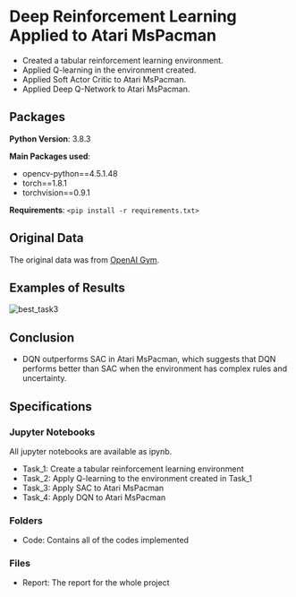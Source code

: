 # Deep Reinforcement Learning Applied to Atari MsPacman

* Created a tabular reinforcement learning environment.
* Applied Q-learning in the environment created.
* Applied Soft Actor Critic to Atari MsPacman.
* Applied Deep Q-Network to Atari MsPacman.

## Packages
**Python Version**: 3.8.3

**Main Packages used**:
* opencv-python==4.5.1.48
* torch==1.8.1
* torchvision==0.9.1

**Requirements**: 
`<pip install -r requirements.txt>`

## Original Data
The original data was from [OpenAI Gym](https://gym.openai.com).

## Examples of Results

![best_task3](https://github.com/ChikazeMori/DeepReinforcementLearning-Applied-to-Atari/blob/main/examples/best_task3.gif)


## Conclusion 
* DQN outperforms SAC in Atari MsPacman, which suggests that DQN performs better than SAC when the environment has complex rules and uncertainty.

## Specifications

### Jupyter Notebooks

All jupyter notebooks are available as ipynb.

* Task_1: Create a tabular reinforcement learning environment 
* Task_2: Apply Q-learning to the environment created in Task_1
* Task_3: Apply SAC to Atari MsPacman
* Task_4: Apply DQN to Atari MsPacman

### Folders

* Code: Contains all of the codes implemented

### Files

* Report: The report for the whole project
